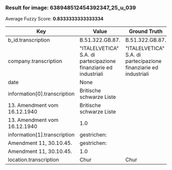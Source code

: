 ### Result for image: 638948512454392347_25_u_039
Average Fuzzy Score: **0.8333333333333334**
<small>

| Key | Value | Ground Truth | Score |
| --- | --- | --- | --- |
| b_id.transcription | B.51.322.GB.87. | B.51.322.GB.87. | 1.0 |
| company.transcription | "ITALELVETICA" S.A. di partecipazione finanziarie ed industriali | "ITALELVETICA" S.A. di partecipazione finanziarie ed industriali | 1.0 |
| date | None |  | 0.0 |
| information[0].transcription | Britische schwarze Liste
13. Amendment vom 16.12.1940 | Britische schwarze Liste
13. Amendment vom 16.12.1940 | 1.0 |
| information[1].transcription | gestrichen:
Amendment 11, 30.10.45. | gestrichen:
Amendment 11, 30.10.45. | 1.0 |
| location.transcription | Chur | Chur | 1.0 |

</small>
